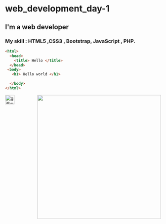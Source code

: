 # web_development_day-1
## I'm a web developer
### My skill :  HTML5 ,CSS3 , Bootstrap, JavaScript , PHP.
            
             
~~~html
<html>
  <head>
    <title> Hello </title>
  </head>
 <body>
   <h1> Hello world </h1>
   
  </body>
</html>
~~~
<img align="right" width="400px" src="https://i.pinimg.com/originals/e4/26/70/e426702edf874b181aced1e2fa5c6cde.gif">


[<img src='https://cdn.jsdelivr.net/npm/simple-icons@3.0.1/icons/github.svg' alt='github' height='30'>](https://github.com/sisagor369)
